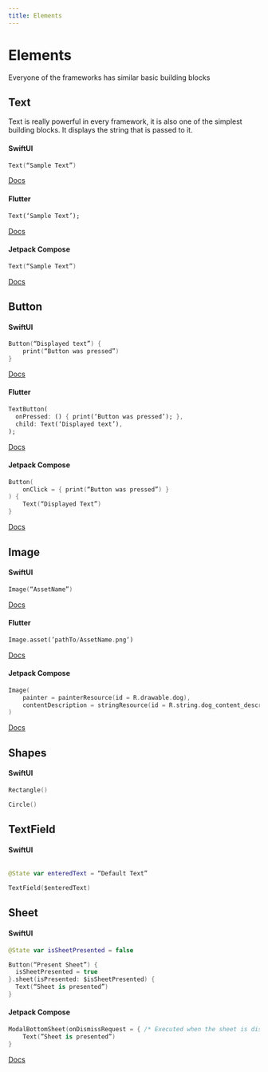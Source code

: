 ```yaml
---
title: Elements
---
```

# Elements 

Everyone of the frameworks has similar basic building blocks

## Text

Text is really powerful in every framework, it is also one of the simplest building blocks. It displays the string that is passed to it.

#### SwiftUI

```Swift
Text(“Sample Text”)
```

[Docs](https://developer.apple.com/documentation/swiftui/text)

#### Flutter

```Dart
Text(‘Sample Text’);
```

[Docs](https://api.flutter.dev/flutter/widgets/Text-class.html)

#### Jetpack Compose

```Kotlin
Text(“Sample Text”)
```

[Docs](https://developer.android.com/jetpack/compose/text)

## Button

#### SwiftUI

```Swift
Button(“Displayed text”) {
    print(“Button was pressed”)
}
```

[Docs](https://developer.apple.com/documentation/swiftui/button)

#### Flutter

```Dart
TextButton(
  onPressed: () { print(‘Button was pressed’); },
  child: Text(‘Displayed text’),
);

```
[Docs](https://api.flutter.dev/flutter/material/ButtonStyle-class.html#material-3-button-types)

#### Jetpack Compose

```Kotlin
Button(
    onClick = { print(“Button was pressed”) }
) {
    Text(“Displayed Text”)
}
```

[Docs](https://developer.android.com/reference/kotlin/androidx/compose/material3/package-summary#button)

## Image

#### SwiftUI
```Swift
Image(“AssetName”)
```

[Docs](https://developer.apple.com/documentation/swiftui/image)

#### Flutter

```Dart
Image.asset(’pathTo/AssetName.png‘)
```

[Docs](https://api.flutter.dev/flutter/widgets/Image/Image.asset.html)

#### Jetpack Compose

```Kotlin
Image(
    painter = painterResource(id = R.drawable.dog),
    contentDescription = stringResource(id = R.string.dog_content_description)
)
```

[Docs](https://api.flutter.dev/flutter/widgets/Image/Image.asset.html)

## Shapes

#### SwiftUI

```Swift
Rectangle()

Circle()

```

## TextField

#### SwiftUI

```Swift

@State var enteredText = “Default Text”

TextField($enteredText)

```

## Sheet

#### SwiftUI

```Swift
@State var isSheetPresented = false

Button(“Present Sheet”) {
  isSheetPresented = true
}.sheet(isPresented: $isSheetPresented) {
  Text(“Sheet is presented”)
}
```

#### Jetpack Compose

```Kotlin
ModalBottomSheet(onDismissRequest = { /* Executed when the sheet is dismissed */ }) {
    Text(”Sheet is presented”)
}
```

[Docs](https://developer.android.com/jetpack/compose/layouts/material#bottom-sheets)
